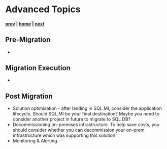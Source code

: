 # Advanced Topics

#### [prev](./faq.md) | [home](./readme.md)  | [next](./readme.md)


## Pre-Migration
* 
## Migration Execution
* 
## Post Migration
* Solution optimisation - after landing in SQL MI, consider the application lifecycle. Should SQL MI be your final destination? Maybe you need to consider another project in future to migrate to SQL DB?
* Decommissioning on-premises infrastructure. To help save costs, you should consider whether you can decommission your on-prem infrastructure which was supporting this solution
* Monitoring & Alerting.